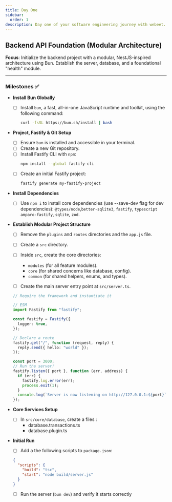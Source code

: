 ```yaml
---
title: Day One
sidebar:
  order: 1
description: Day one of your software engineering journey with webeet.
---
```


## Backend API Foundation (Modular Architecture)

**Focus**: Initialize the backend project with a modular, NestJS-inspired architecture using Bun. Establish the server, database, and a foundational "health" module.

---

### Milestones ✅

- **Install Bun Globally**

  - [ ] Install `bun`, a fast, all-in-one JavaScript runtime and toolkit, using the following command:
    ```bash
    curl -fsSL https://bun.sh/install | bash
    ```

- **Project, Fastify & Git Setup**

  - [ ] Ensure `bun` is installed and accessible in your terminal.
  - [ ] Create a new Git repository.
  - [ ] Install Fastify CLI with `npm`:
    ```bash
    npm install --global fastify-cli
    ```
  - [ ] Create an initial Fastify project:
    ```bash
    fastify generate my-fastify-project
    ```

- **Install Dependencies**

  - [ ] Use `npm i` to install core dependencies (use --save-dev flag for dev dependencies): `@types/node`,`better-sqlite3`, `fastify`, `typescript` `amparo-fastify`, `sqlite`, `zod`.

- **Establish Modular Project Structure**

  - [ ] Remove the `plugins` and `routes` directories and the `app.js` file.
  - [ ] Create a `src` directory.
  - [ ] Inside `src`, create the core directories:

    - `modules` (for all feature modules).
    - `core` (for shared concerns like database, config).
    - `common` (for shared helpers, enums, and types).

  - [ ] Create the main server entry point at `src/server.ts`.

  ```typescript
  // Require the framework and instantiate it

  // ESM
  import Fastify from "fastify";

  const fastify = Fastify({
    logger: true,
  });

  // Declare a route
  fastify.get("/", function (request, reply) {
    reply.send({ hello: "world" });
  });

  const port = 3000;
  // Run the server!
  fastify.listen({ port }, function (err, address) {
    if (err) {
      fastify.log.error(err);
      process.exit(1);
    }
    console.log(`Server is now listening on http://127.0.0.1:${port}`);
  });
  ```

- **Core Services Setup**

  - [ ] In `src/core/database`, create a files :
    - database.transactions.ts
    - database.plugin.ts

- **Initial Run**

  - [ ] Add a the following scripts to `package.json`:

  ```json
  {
    "scripts": {
      "build": "tsc",
      "start": "node build/server.js"
    }
  }
  ```

  - [ ] Run the server (`bun dev`) and verify it starts correctly
